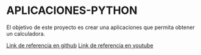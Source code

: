 # APLICACIONES-PYTHON

El objetivo de este proyecto es crear una aplicaciones que permita obtener un calculadora.

[Link de referencia en github](https://github.com/antonioam82/Calcu) 
[Link de referencia en youtube](https://www.youtube.com/watch?v=nh0Jeclyvt8&t=375s) 

